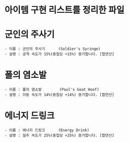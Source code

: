 # 아이템 구현 리스트를 정리한 파일





# 군인의 주사기
    - 이름 : 군인의 주사기      (Soldier's Syringe)
    - 설명 : 공격 속도가 15%(중첩당 +15%) 증가합니다. [합연산]

# 폴의 염소발
    - 이름 : 폴의 염소발        (Paul's Goat Hoof)
    - 설명 : 이동 속도가 14%(중첩당 +14%) 증가합니다. [합연산]

# 에너지 드링크
    - 이름 : 에너지 드링크      (Energy Drink)
    - 설명 : 질주 속도가 25%(중첩당 +25%) 증가합니다. [합연산]


